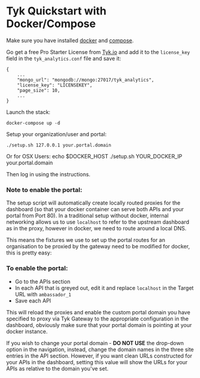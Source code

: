 # Tyk Quickstart with Docker/Compose

Make sure you have installed [docker](https://docs.docker.com/installation/) and [compose](https://docs.docker.com/compose/install/).

Go get a free Pro Starter License from [Tyk.io](https://tyk.io/tyk-professional-licenses/) and add it to the `license_key` field in the `tyk_analytics.conf` file and save it:

	{
	    ...
	    "mongo_url": "mongodb://mongo:27017/tyk_analytics",
	    "license_key": "LICENSEKEY",
	    "page_size": 10,
	    ...
	}

Launch the stack:
    
    docker-compose up -d

Setup your organization/user and portal:

    ./setup.sh 127.0.0.1 your.portal.domain

Or for OSX Users:
	echo $DOCKER_HOST
	./setup.sh YOUR_DOCKER_IP your.portal.domain

Then log in using the instructions.

### Note to enable the portal:

The setup script will automatically create locally routed proxies for the dashboard (so that your docker container can serve both APIs and your portal from Port 80). In a traditional setup without docker, internal networking allows us to use `localhost` to refer to the upstream dashboard as in the proxy, however in docker, we need to route around a local DNS.

This means the fixtures we use to set up the portal routes for an organisation to be proxied by the gateway need to be modified for docker, this is pretty easy:

### To enable the portal:

- Go to the APIs section
- In each API that is greyed out, edit it and replace `localhost` in the Target URL with `ambassador_1`
- Save each API

This will reload the proxies and enable the custom portal domain you have specified to proxy via Tyk Gateway to the appropriate configuration in the dashboard, obviously make sure that your portal domain is pointing at your docker instance.

If you wish to change your portal domain - **DO NOT USE** the drop-down option in the navigation, instead, change the domain names in the three site entries in the API section. However, if you want clean URLs constructed for your APIs in the dashboard, setting this value will show the URLs for your APIs as relative to the domain you've set.
